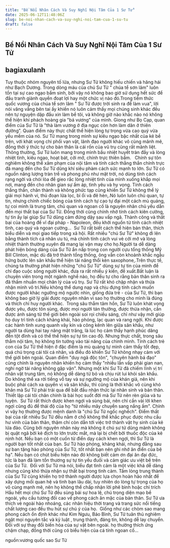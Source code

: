 ```yaml
---
title: "Bề Nổi Nhân Cách Và Suy Nghĩ Nội Tâm Của 1 Sư Tử"
date: 2025-06-12T11:48:06Z
slug: be-noi-nhan-cach-va-suy-nghi-noi-tam-cua-1-su-tu
draft: false
---
```


## Bề Nổi Nhân Cách Và Suy Nghĩ Nội Tâm Của 1 Sư Tử

## bagiaxulanh

​Tuy thuộc nhóm nguyên tố lửa, nhưng Sư Tử không hiếu chiến và hăng hái như Bạch Dương. Trong dòng máu của chú Sư Tử " chúa tể sơn lâm" luôn tồn tại sự cao ngạo bẩm sinh, bởi vậy nó không bao giờ sử dụng hết sức để đấu tranh giành quyền đoạt lợi hay một chức vị nào đó.Trong tiềm thức quốc vương của chúa tể sơn lâm " Sư Tử được trời sinh ra để làm vua", lời nói văng vẳng bên tai ấy khiến nó luôn cảm thấy mọi chúng sinh khác đều nên tự nguyện dập đầu xin làm bề tôi, và không giờ nào khắc nào nó không thể hiện khí phách hoàng gia "bá vương" của mình. Giong như Bọ Cạp, quan điểm của Sư Tử là "thà làm vương ở địa ngục còn hơn làm dân ở thiên đường". Quan điểm này thực chất thể hiện lòng tự trọng vừa cao quý vừa yếu mềm của nó. Sư Tử mang trong mình sự kiêu ngạo bậc nhất của kẻ bề trên, với khát vọng chi phối vạn vật, lãnh đạo người khác vô cùng mãnh mẽ, đồng thời ý thức tự cho bản thân là cái rốn của vũ trụ cũng rất mãnh liệt. Thông thường, Sư Tử luôn mang trong mình bầu nhiệt huyết tràn đầy và lòng nhiệt tình, kiêu ngạo, hoạt bát, cởi mở, chính trực thiên bẩm.​ ​ ​ ​Chính sự tôn nghiêm không thể xâm phạm của nội tâm và tính cách thẳng thắn chính trực đã mang đến cho Sư Tử dũng khí siêu phàm cách sức mạnh to lớn. Sư Tử có nguồn năng lượng tràn trề và phong phú như mặt trời, nó dùng tính cách rạng ngời và chói lòa để gieo rắc lòng nhiệt tình của mình xuống khắp mọi nơi, mang đến cho nhân gian sự ấm áp, tình yêu và hy vọng. Tính cách thẳng thắn, chân thành và không phức tạp cũng khiến Sư Tử không thể lý giải mọi hành vi, thủ đoạn lừa lọc, bỉ ổi và đê hèn,.Nó luôn luôn chủ quan, tự tin, nhưng chính chiếc bóng của tính cách tự cao tự đại một cách mù quáng, tự coi mình là trung tâm, chủ quan và ngoan cố là nguyên nhân chủ yếu dẫn đến mọi thất bại của Sư Tử. Đồng thời cũng chính nhờ tính cách kiên cường, tự tin ấy lại giúp Sư Tử dũng cảm đứng dậy sau vấp ngã. Thành công và thất bại của hoàng đế vĩ đại pháp - Napoleon, đều khởi nguồn từ tính cách nhiệt tình, cao quý và ngoan cường...​ ​ ​Sư Tử rất biết cách thể hiện bản thân, thích biểu diễn và mọi giao tiếp trong xã hội. Rất nhiều "chú Sư Tử" không đi lên bằng thành tích cá nhân ưu tú, mà chính tính cách vui vẻ cởi mở và lòng nhiệt thành thường xuyên đã mang lại vận may cho họ.Người ta dễ dàng phát hiện bóng dáng của Sư Tử ẩn nấp trong con người cựu tổng thống Mỹ Bill Clinton, mặc dù đã trở thành tổng thống, ông vẫn còn khoảnh khắc ngẫu hứng bước lên sân khấu thể hiện tài năng thổi kèn saxophone,.Trên thực tế, chúng ta thường phát hiện những "chú Sư Tử" dùng sự tự tin của mình để chỉ đạo cuộc sống người khác, đưa ra rất nhiều ý kiến, đề xuất.Bất luận là chuyên viên trong một ngành nghề nào, họ đều tự cho rằng bản thân sinh ra đã thấm nhuần mọi chân lý của vũ trụ. Sư Tử rất khó chập nhận và thừa nhận mình vô tri.Nếu không thể dung nạp và chịu đựng tính cách muốn được người khác ngưỡng mộ ngước nhìn, giống đứa trẻ - của Sư Tử, thì bạn không bao giờ lý giải được nguyên nhân vì sao họ thường cho mình là đúng và thích chỉ huy người khác.​ ​ ​Trong sâu thẳm tâm hồn, Sư Tử luôn khát vọng được yêu, được tôn sùng, được mọi người tán thưởng, được thừa nhận, cần được ánh sáng từ thế giới bên ngoài soi rọi chiếu sáng, chỉ như vậy mới giúp họ duy trì tính cách khảng khái, hào phóng, lạc quan và rang ngời. Khi được các hành tinh xung quanh vây kín và công kênh lên giữa sân khấu, như người ta dùng hai tay nâng mặt trăng, là lúc họ cảm thấy hạnh phúc dâng đến tột đỉnh và có thể thể hiện sự tự tin cao độ. Nhưng thực chất, trong sâu thẳm nội tâm, họ không tin tưởng vào tài năng của chình mình. Tính cách trẻ con của Sư Tử thể hiện ở đặc điểm là mù quàng tự mình cảm thấy tốt đẹp, quá chú trọng cái tôi cá nhân, và điều đó khiến Sư Tử không nhạy cảm với thế giới bên ngoài. Quan điểm "duy ngã độc tôn", "chuyên hành bá đạo" cũng chính là nguyên nhân khiến họ cảm thấy "nhiều lần vấp phải gian nan, nghi ngờ tài năng không gặp vận". Nhưng một khi Sư Tử đã chiếm lĩnh vị trí nhân vật trung tâm, nó không dễ dàng từ bỏ và chịu rút lui khỏi sân khấu. Do không thể xa rời tiếng vỗ tay và sự ngưỡng mộ của khán giả, nên khi buộc phải cách xa quyền vị và sân khấu, thì cũng là thời khắc vô cùng khó khăn mà Sư Tử phải trải qua để bắt đầu nhận thức lại nhân sinh và bản thân. Thiết lập cái tôi chân chính là bài học suốt đời mà Sư Tử nên rèn giũa và tu luyện.​ ​ ​Sư Tử rất thích được khen ngợi và sùng bái, nên chỉ cần vài lời khen ngợi cũng đủ để thái độ của họ "từ nhiều mây chuyển sang nắng ấm". Chính vì vậy họ thường được mệnh danh là "chú Sư Tử ngốc nghếch". Điểm thất bại của rất nhiều Sư Tử đều nằm ở chỗ không thể khắc phục được nhu cầu hư vinh của bản thân, thậm chí còn dẫn tới việc trở thành vật hy sinh của kẻ lứa đảo. Cũng bởi nguyên nhân này mà không ít chú sư tử dũng mãnh không bị quật ngã bởi kẻ địch to lớn trước mắt, mà lại bị chết bởi thuốc độc của kẻ nịnh hót. Nếu bạn có một cuốn từ điển dạy cách khen ngợi, thì Sư Tử là người bạn tốt nhất của bạn. Sư Tử hào phóng, khảng khái, nhưng đằng sau sự ban tặng hào phóng của Sư Tử, tốt nhất bạn nên ghi nhớ ân điển của bệ hạ". Nếu bạn có chút biểu hiện nào đó không biết cảm ơn đại ân đại đức, tức là bạn đã làm tổn thương sự tự tin yếu đuối và cảm giác ưu việt bề trên của Sư Tử.​ ​ ​Đối với Sư Tử mà nói, biểu đạt tình cảm là một việc khá dễ dàng nhưng cũng khó thừa nhận sự thất bại trong tình cảm. Tấm lòng trung thành của Sư Tử cũng khiến họ trở thành người được lựa chọn hoàn hảo nhất để xây dựng mối quan hệ và tình bạn lâu dài, tuy nhiên do lòng tự trọng của họ vô cùng mạnh mẽ, nên họ không thể chấp nhận lời phê bình hoặc chỉ trích​ ​ ​Hầu hết mọi chú Sư Tử đều sùng bái sự hoa lệ, chú trọng diện mạo bề ngoài, yêu cầu tương đối cao về phong cách ăn mặc của bản thân. Sư Tử ưa thích vẻ ngoài hào nhoáng, các nhãn hiệu thời trang và trang sức nổi tiếng chất lượng cao đều thu hút sự chú ý của họ.​ ​ ​Giống như các chòm sao mang phong cách ổn định khác như Kim Ngưu, Bảo Bình, Sư Tử tuân thủ nghiêm ngặt mọi nguyên tắc và kỷ luật , trung thành, đáng tin, không dễ lay chuyển. Đối với sự thay đổi biến hóa của sự vật bên ngoài. họ thường thích ứng chậm chạp, đồng thời cũng có biểu hiện của cá tính ngoan cố...​ 
 
nguồn:vương quốc sao Sư Tử​ ​